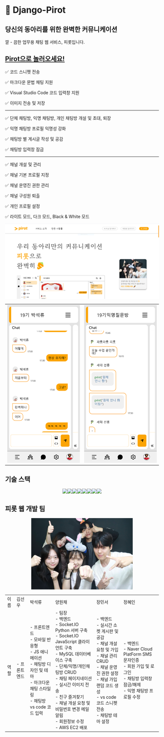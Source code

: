 # 🥕 Django-Pirot

## 당신의 동아리를 위한 완벽한 커뮤니케이션

깔 - 끔한 업무용 채팅 웹 서비스, 피롯입니다.

## [Pirot으로 놀러오세요!](https://hello.pirot.p-e.kr/)

✅ 코드 스니펫 전송

✅ 마크다운 문법 채팅 지원

✅ Visual Studio Code 코드 입력창 지원

✅ 이미지 전송 및 저장

---

✅ 단체 채팅방, 익명 채팅방, 개인 채팅방 개설 및 초대, 퇴장

✅ 익명 채팅방 프로필 익명성 강화

✅ 채팅방 별 게시글 작성 및 공감

✅ 채팅방 입력창 잠금

---

✅ 채널 개설 및 관리

✅ 채널 기본 프로필 지정

✅ 채널 운영진 권한 관리

✅ 채널 구성원 퇴출

✅ 개인 프로필 설정

✅ 라이트 모드, 다크 모드, Black & White 모드

<img src='Pirot.png'>

|||
|---|---|
|<img src='pirot(iPhone%2012%20Pro).png'>|<img src='pirot(iPhone%2012%20Pro)-3.png'>|

## 기술 스택

<div align="center">
<img src="https://img.shields.io/badge/html5-E34F26?style=for-the-badge&logo=html5&logoColor=white"><img src="https://img.shields.io/badge/css3-1572B6?style=for-the-badge&logo=css3&logoColor=white"><img src="https://img.shields.io/badge/javascript-F7DF1E?style=for-the-badge&logo=javascript&logoColor=white"><img src="https://img.shields.io/badge/django-092E20?style=for-the-badge&logo=django&logoColor=white"><img src="https://img.shields.io/badge/python-3776AB?style=for-the-badge&logo=python&logoColor=white"><img src="https://img.shields.io/badge/socketdotio-010101?style=for-the-badge&logo=socketdotio&logoColor=white"><img src="https://img.shields.io/badge/mysql-4479A1?style=for-the-badge&logo=mysql&logoColor=white"><img src="https://img.shields.io/badge/amazonec2-FF9900?style=for-the-badge&logo=amazonec2&logoColor=white">
</div>

## 피롯 웹 개발 팀

<div align="center">
<img src='server/static/image/pirot_team.png'>
</div>

|||||||
|---|---|---|---|---|---|
|이름|김선우|박석류|양원채|장민서|정혜인|
|역할|- 프론트엔드|- 프론트엔드<br>- 모바일 반응형<br>- JS 애니메이션<br>- 채팅방 디자인 및 테마<br>- 마크다운 채팅 스타일링<br>- 채팅방 vs code 코드 입력|- 팀장<br>- 백엔드<br>- Socket.IO Python 서버 구축<br>- Socket.IO JavaScript 클라이언트 구축<br>- MySQL 데이터베이스 구축<br>- 단체/익명/개인채팅방 CRUD<br>- 채팅 페이지네이션<br>- 실시간 이미지 전송<br>- 친구 즐겨찾기<br>- 채널 개설 요청 및 비밀번호 변경 메일 알림<br>- 회원정보 수정<br>- AWS EC2 배포|- 백엔드<br>- 실시간 소켓 게시판 및 공감<br>- 채널 개설 요청 및 가입<br>- 채널 관리 CRUD<br>- 채널 운영진 권한 설정<br>- 채널 가입 랜덤 코드 생성<br>- vs code 코드 스니펫 전송<br>- 채팅방 테마 설정|- 백엔드<br>- Naver Cloud PlatForm SMS 문자인증<br>- 회원 가입 및 로그인<br>- 채팅방 입력창 잠금/해제<br>- 익명 채팅방 프로필 수정|
